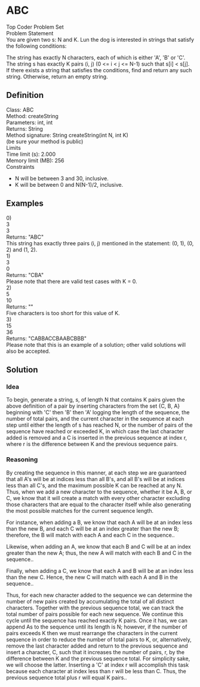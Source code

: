 # ABC
Top Coder Problem Set<br>
Problem Statement<br>
You are given two s: N and K. Lun the dog is interested in strings that satisfy the following conditions:<br>

The string has exactly N characters, each of which is either 'A', 'B' or 'C'.<br>
The string s has exactly K pairs (i, j) (0 <= i < j <= N-1) such that s[i] < s[j].<br>
If there exists a string that satisfies the conditions, find and return any such string. Otherwise, return an empty string.<br>
## Definition
Class: ABC<br>
Method: createString<br>
Parameters: int, int<br>
Returns: String<br>
Method signature: String createString(int N, int K)<br>
(be sure your method is public)<br>
Limits<br>
Time limit (s): 2.000<br>
Memory limit (MB): 256<br>
Constraints<br>
- N will be between 3 and 30, inclusive.<br>
- K will be between 0 and N(N-1)/2, inclusive.<br>
## Examples
0)<br>
3<br>
3<br>
Returns: "ABC"<br>
This string has exactly three pairs (i, j) mentioned in the statement: (0, 1), (0, 2) and (1, 2).<br>
1)<br>
3<br>
0<br>
Returns: "CBA"<br>
Please note that there are valid test cases with K = 0.<br>
2)<br>
5<br>
10<br>
Returns: ""<br>
Five characters is too short for this value of K.<br>
3)<br>
15<br>
36<br>
Returns: "CABBACCBAABCBBB"<br>
Please note that this is an example of a solution; other valid solutions will also be accepted.<br>
## Solution
### Idea
To begin, generate a string, s, of length N that contains K pairs given the 
above definition of a pair by inserting characters from the set {C, B, A}
beginning with 'C' then 'B' then 'A' logging the length of the sequence,
the number of total pairs, and the current character in the sequence at each step until either the
length of s has reached N, or the number of pairs of the
sequence have reached or exceeded K, in which case the last character
added is removed and a C is inserted in the previous sequence at index r,
where r is the difference between K and the previous sequence pairs.

### Reasoning

By creating the sequence in this manner, at each step we are guaranteed
that all A's will be at indices less than all B's, and all B's will be at
indices less than all C's, and the maximum possible K can be reached at
any N. Thus, when we add a new character to the sequence, whether it be
A, B, or C, we know that it will create a match with every other
character excluding those characters that are equal to the character
itself while also generating the most possible matches for the current
sequence length.<br>

For instance, when adding a B, we know that each A will be at an index
less than the new B, and each C will be at an index greater than the new
B; therefore, the B will match with each A and each C in the sequence..<br>

Likewise, when adding an A, we know that each B and C will be at an index
greater than the new A; thus, the new A will match with each B and C in
the sequence..<br>

Finally, when adding a C, we know that each A and B will be at an index
less than the new C. Hence, the new C will match with each A and B in the
sequence..<br>

Thus, for each new character added to the sequence we can determine the
number of new pairs created by accumulating the total of all distinct
characters. Together with the previous sequence total, we can track the
total number of pairs possible for each new sequence. We continue this
cycle until the sequence has reached exactly K pairs. Once it has, we can
append As to the sequence until its length is N; however, if the number
of pairs exceeds K then we must rearrange the characters in the current
sequence in order to reduce the number of total pairs to K, or,
alternatively, remove the last character added and return to the previous
sequence and insert a character, C, such that it increases the number of
pairs, r, by the difference between K and the previous sequence total.
For simplicity sake, we will choose the latter. Inserting a 'C' at index
r will accomplish this task because each character at index less than r
will be less than C. Thus, the previous sequence total plus r will equal
K pairs..<br>
